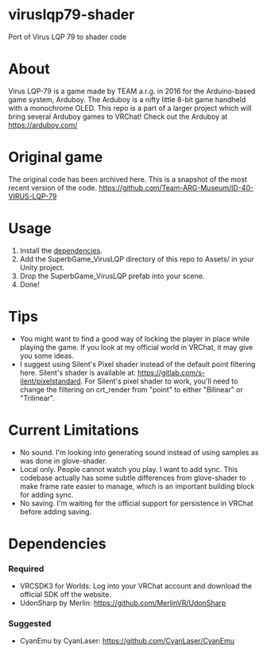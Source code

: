 # viruslqp79-shader
Port of Virus LQP 79 to shader code

# About
Virus LQP-79 is a game made by TEAM a.r.g. in 2016 for the Arduino-based game system, Arduboy.
The Arduboy is a nifty little 8-bit game handheld with a monochrome OLED. This repo is a part of a larger project which will bring several Arduboy games to VRChat!
Check out the Arduboy at https://arduboy.com/

# Original game
The original code has been archived here. This is a snapshot of the most recent version of the code.
https://github.com/Team-ARG-Museum/ID-40-VIRUS-LQP-79

# Usage
1. Install the [dependencies](#dependencies).
2. Add the SuperbGame_VirusLQP directory of this repo to Assets/ in your Unity project.
3. Drop the SuperbGame_VirusLQP prefab into your scene.
4. Done!

# Tips
- You might want to find a good way of locking the player in place while playing the game. If you look at my official world in VRChat, it may give you some ideas.
- I suggest using Silent's Pixel shader instead of the default point filtering here. Silent's shader is available at: https://gitlab.com/s-ilent/pixelstandard. For Silent's pixel shader to work, you'll need to change the filtering on crt_render from "point" to either "Bilinear" or "Trilinear".

# Current Limitations
- No sound. I'm looking into generating sound instead of using samples as was done in glove-shader.
- Local only. People cannot watch you play. I want to add sync. This codebase actually has some subtle differences from glove-shader to make frame rate easier to manage, which is an important building block for adding sync.
- No saving. I'm waiting for the official support for persistence in VRChat before adding saving.

# Dependencies
### Required
- VRCSDK3 for Worlds: Log into your VRChat account and download the official SDK off the website.
- UdonSharp by Merlin: https://github.com/MerlinVR/UdonSharp

### Suggested
- CyanEmu by CyanLaser: https://github.com/CyanLaser/CyanEmu
